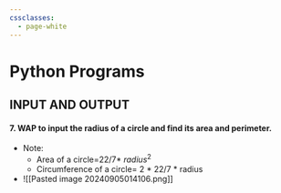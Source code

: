 ```yaml
---
cssclasses:
  - page-white
---
```

# Python Programs
## INPUT AND OUTPUT

#### 7. WAP to input the radius of a circle and find its area and perimeter. 
- Note: 
	- Area of a circle=22/7\* $radius^2$
	- Circumference of a circle= 2 * 22/7 * radius 
- ![[Pasted image 20240905014106.png]]


